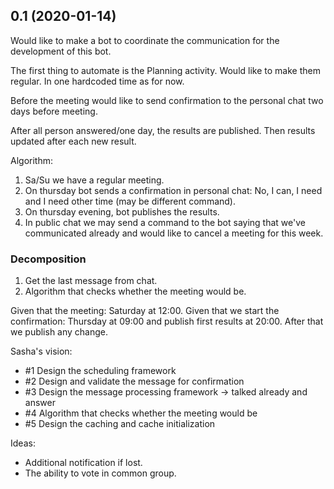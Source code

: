 ## 0.1 (2020-01-14)

Would like to make a bot to coordinate the communication for 
the development of this bot.

The first thing to automate is the Planning activity.
Would like to make them regular. In one hardcoded time as for now.

Before the meeting would like to send confirmation to the personal chat
two days before meeting.

After all person answered/one day, the results are published.
Then results updated after each new result.

Algorithm:
1. Sa/Su we have a regular meeting.
2. On thursday bot sends a confirmation in personal chat: No, I can, I need and I need other time (may be different command).
3. On thursday evening, bot publishes the results.
4. In public chat we may send a command to the bot saying that we've communicated already
and would like to cancel a meeting for this week.

### Decomposition

1. Get the last message from chat.
2. Algorithm that checks whether the meeting would be.

Given that the meeting: Saturday at 12:00.
Given that we start the confirmation: Thursday at 09:00 and publish first results at 20:00. After that we publish any change.

Sasha's vision:

- #1 Design the scheduling framework
- #2 Design and validate the message for confirmation
- #3 Design the message processing framework -> talked already and answer
- #4 Algorithm that checks whether the meeting would be
- #5 Design the caching and cache initialization

Ideas:

- Additional notification if lost.
- The ability to vote in common group. 